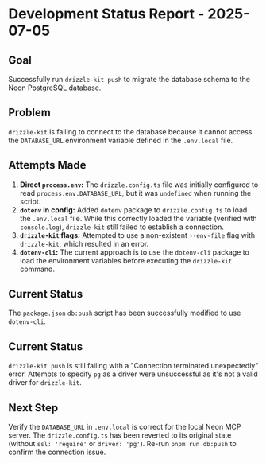 # Development Status Report - 2025-07-05

## Goal
Successfully run `drizzle-kit push` to migrate the database schema to the Neon PostgreSQL database.

## Problem
`drizzle-kit` is failing to connect to the database because it cannot access the `DATABASE_URL` environment variable defined in the `.env.local` file.

## Attempts Made
1.  **Direct `process.env`:** The `drizzle.config.ts` file was initially configured to read `process.env.DATABASE_URL`, but it was `undefined` when running the script.
2.  **`dotenv` in config:** Added `dotenv` package to `drizzle.config.ts` to load the `.env.local` file. While this correctly loaded the variable (verified with `console.log`), `drizzle-kit` still failed to establish a connection.
3.  **`drizzle-kit` flags:** Attempted to use a non-existent `--env-file` flag with `drizzle-kit`, which resulted in an error.
4.  **`dotenv-cli`:** The current approach is to use the `dotenv-cli` package to load the environment variables before executing the `drizzle-kit` command.

## Current Status
The `package.json` `db:push` script has been successfully modified to use `dotenv-cli`.

## Current Status
`drizzle-kit push` is still failing with a "Connection terminated unexpectedly" error. Attempts to specify `pg` as a driver were unsuccessful as it's not a valid driver for `drizzle-kit`.

## Next Step
Verify the `DATABASE_URL` in `.env.local` is correct for the local Neon MCP server. The `drizzle.config.ts` has been reverted to its original state (without `ssl: 'require'` or `driver: 'pg'`). Re-run `pnpm run db:push` to confirm the connection issue.
